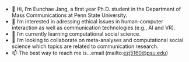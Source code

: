 - 👋 Hi, I’m Eunchae Jang, a first year Ph.D. student in the Department of Mass Communications at Penn State University.
- 👀 I’m interested in adressing ethical issues in human-computer interaction as well as communication technologies (e.g., AI and VR).
- 🌱 I’m currently learning computational social science.
- 💞️ I’m looking to collaborate on meta-analyses and computational social science which topics are related to communication research.
- 📫 The best way to reach me is...email (mailto:ezj5160@psu.edu)

<!---
chae5160/chae5160 is a ✨ special ✨ repository because its `README.md` (this file) appears on your GitHub profile.
You can click the Preview link to take a look at your changes.
--->
